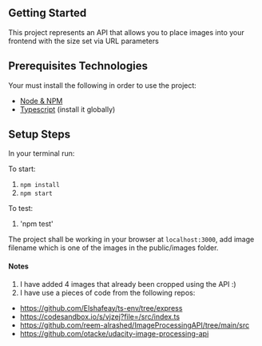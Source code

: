 ## Getting Started

This project represents an API that allows you to place images into your frontend with the size set via URL parameters

## Prerequisites Technologies

Your must install the following in order to use the project:
- [Node & NPM](https://nodejs.org/en/download/)
- [Typescript](https://www.npmjs.com/package/typescript) (install it globally)

## Setup Steps

In your terminal run:

To start:
1. `npm install`
2. `npm start`

To test:
1. 'npm test'

The project shall be working in your browser at `localhost:3000`, add image filename which is one of the images in the public/images folder. 

#### Notes
1. I have added 4 images that already been cropped using the API :) 
2. I have use a pieces of code from the following repos:
- https://github.com/Elshafeay/ts-env/tree/express
- https://codesandbox.io/s/vjzej?file=/src/index.ts
- https://github.com/reem-alrashed/ImageProcessingAPI/tree/main/src
- https://github.com/otacke/udacity-image-processing-api 
